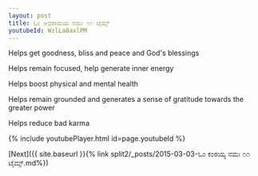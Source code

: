 ```yaml
---
layout: post
title: ಓಂ ಅಭಿರಾಮಯ ನಮಃ ೧೧ ಟೈಮ್ಸ್
youtubeId: WzlLa8axlPM
---
```

 
 
Helps get goodness, bliss and peace and God's blessings
 
Helps remain focused, help generate inner energy 
 
Helps boost physical and mental health 
 
Helps remain grounded and generates a sense of gratitude towards the greater power 
 
Helps reduce bad karma
 
 
 
 


{% include youtubePlayer.html id=page.youtubeId %}
 
[Next]({{ site.baseurl }}{% link  split2/_posts/2015-03-03-ಓಂ ಕಂಠಯ್ಯ ನಮಃ ೧೧ ಟೈಮ್ಸ್.md%})
 
